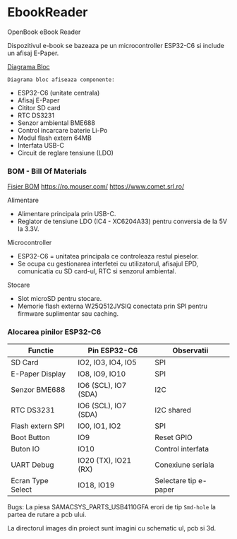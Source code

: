 # EbookReader
OpenBook eBook Reader

Dispozitivul e-book se bazeaza pe un microcontroller ESP32-C6 si include un afisaj E-Paper.

[Diagrama Bloc](Images/diagram.png)

`Diagrama bloc afiseaza componente:`
- ESP32-C6 (unitate centrala)
- Afisaj E-Paper
- Cititor SD card
- RTC DS3231
- Senzor ambiental BME688
- Control incarcare baterie Li-Po
- Modul flash extern 64MB
- Interfata USB-C
- Circuit de reglare tensiune (LDO)

### BOM - Bill Of Materials

[Fisier BOM](Manufacturing/BOM.csv)
https://ro.mouser.com/
https://www.comet.srl.ro/


Alimentare
- Alimentare principala prin USB-C.
- Reglator de tensiune LDO (IC4 - XC6204A33) pentru conversia de la 5V la 3.3V.
  
Microcontroller
- ESP32-C6 = unitatea principala ce controleaza restul pieselor.
- Se ocupa cu gestionarea interfetei cu utilizatorul, afisajul EPD, comunicatia cu SD card-ul, RTC si senzorul ambiental.
  
Stocare
- Slot microSD pentru stocare.
- Memorie flash externa W25Q512JVSIQ conectata prin SPI pentru firmware suplimentar sau caching.


### Alocarea pinilor ESP32-C6

| Functie                | Pin ESP32-C6         | Observatii |
|------------------------|----------------------|-------------|
| SD Card                | IO2, IO3, IO4, IO5   | SPI |
| E-Paper Display        | IO8, IO9, IO10       | SPI |
| Senzor BME688          | IO6 (SCL), IO7 (SDA) | I2C |
| RTC DS3231             | IO6 (SCL), IO7 (SDA) | I2C shared |
| Flash extern SPI       | IO0, IO1, IO2        | SPI |
| Boot Button            | IO9                  | Reset GPIO |
| Buton IO               | IO10                 | Control interfata |
| UART Debug             | IO20 (TX), IO21 (RX) | Conexiune seriala |
| Ecran Type Select      | IO18, IO19           | Selectare tip e-paper |

Bugs: La piesa SAMACSYS_PARTS_USB4110GFA erori de tip `Smd-hole` la partea de rutare a pcb ului.
  
La directorul images din proiect sunt imagini cu schematic ul, pcb si 3d.
